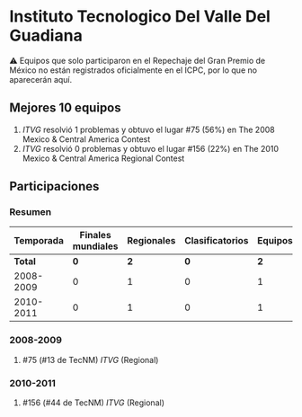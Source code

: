 # Instituto Tecnologico Del Valle Del Guadiana

:warning: Equipos que solo participaron en el Repechaje del Gran Premio de México no están registrados oficialmente en el ICPC, por lo que no aparecerán aquí.

## Mejores 10 equipos

1. _ITVG_ resolvió 1 problemas y obtuvo el lugar #75 (56%) en The 2008 Mexico & Central America Contest
1. _ITVG_ resolvió 0 problemas y obtuvo el lugar #156 (22%) en The 2010 Mexico & Central America Regional Contest

## Participaciones

### Resumen

| Temporada | Finales mundiales | Regionales | Clasificatorios | Equipos |
| --- | --- | --- | --- | --- |
| **Total** | **0** | **2** | **0** | **2** |
| 2008-2009 | 0 | 1 | 0 | 1 |
| 2010-2011 | 0 | 1 | 0 | 1 |

### 2008-2009

1. #75 (#13 de TecNM) _ITVG_ (Regional)

### 2010-2011

1. #156 (#44 de TecNM) _ITVG_ (Regional)



